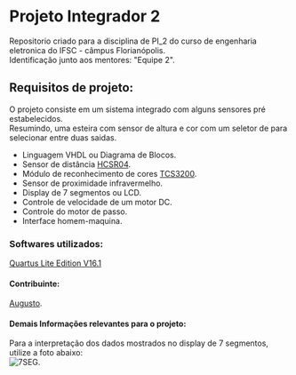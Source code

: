 <h1> Projeto Integrador 2 </h1>
<p>Repositorio criado para a disciplina de PI_2 do curso de engenharia eletronica do IFSC - câmpus Florianópolis. <br/>
Identificação junto aos mentores: "Equipe 2". <br/>
</p>

<h2> Requisitos de projeto: </h2> <p>
O projeto consiste em um sistema integrado com alguns sensores pré estabelecidos. <br/>
Resumindo, uma esteira com sensor de altura e cor com um seletor de para selecionar entre duas saidas. <br/>
	<ul>
		<li>Linguagem VHDL ou Diagrama de Blocos.</li>
		<li>Sensor de distância <a href="https://cdn.sparkfun.com/datasheets/Sensors/Proximity/HCSR04.pdf">HCSR04</a>.</li>
		<li>Módulo de reconhecimento de cores <a href="http://www.mouser.com/catalog/specsheets/TCS3200-E11.pdf">TCS3200</a>.</li>
		<li>Sensor de proximidade infravermelho.</li>
		<li>Display de 7 segmentos ou LCD.</li>
		<li>Controle de velocidade de um motor DC.</li>
		<li>Controle do motor de passo.</li>
		<li>Interface homem-maquina.</li>
	</ul>
</p>
<h3>Softwares utilizados:</h3>
<p>
	<a href="http://dl.altera.com/16.1/?edition=lite">Quartus Lite Edition V16.1</a> <br/>
</p>
<h4>Contribuinte:</h4> <p>
		<a href="https://github.com/gutovsk49">Augusto</a>. <br/>
	</p>
<h4>Demais Informações relevantes para o projeto:</h4>
<p>Para a interpretação dos dados mostrados no display de 7 segmentos, utilize a foto abaixo:<br/>
 <img alt="7SEG." src="http://www.twyman.org.uk/Fonts/7%20Seq-3D.jpg"/>
</p>